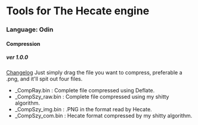 
# Tools for The Hecate engine
### Language: Odin

#### Compression
##### ver 1.0.0
[Changelog](CHANGELOGcompressor.md)
Just simply drag the file you want to compress, preferable a .png, and it'll spit out four files.

- _CompRay.bin : Complete file compressed using Deflate.
- _CompSzy_raw.bin : Complete file compressed using my shitty algorithm.
- _CompSzy_img.bin : .PNG in the format read by Hecate.
- _CompSzy_com.bin : Hecate format compressed by my shitty algorithm.
